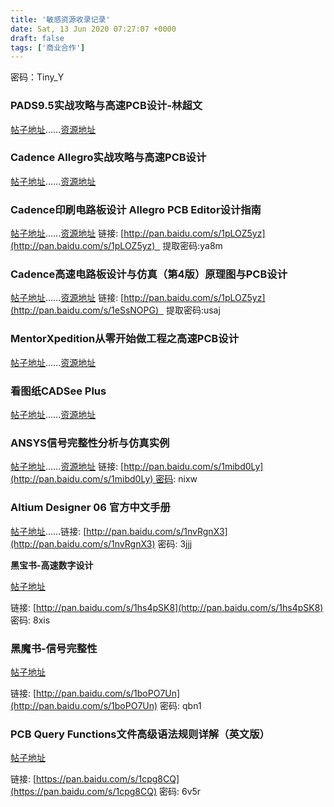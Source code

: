 ```yaml
---
title: '敏感资源收录记录'
date: Sat, 13 Jun 2020 07:27:07 +0000
draft: false
tags: ['商业合作']
---
```


密码：Tiny\_Y

### PADS9.5实战攻略与高速PCB设计-林超文

[帖子地址](https://a1024.synology.me:1024/?p=873)……[资源地址](https://layouto.lanzoui.com/iY0NEdmfczc)

### Cadence Allegro实战攻略与高速PCB设计

[帖子地址](https://a1024.synology.me:1024/?p=878)……[资源地址](https://wwa.lanzoui.com/iERPQdokq9c)

### Cadence印刷电路板设计 Allegro PCB Editor设计指南

[帖子地址](https://a1024.synology.me:1024/?p=2758)……[资源地址](http://pan.baidu.com/s/1pLOZ5yz) 链接: [http://pan.baidu.com/s/1pLOZ5yz](http://pan.baidu.com/s/1pLOZ5yz)   提取密码:ya8m

### Cadence高速电路板设计与仿真（第4版）原理图与PCB设计 

[帖子地址](https://a1024.synology.me:1024/?p=2822)……[资源地址](http://pan.baidu.com/s/1eSsNOPG) 链接: [http://pan.baidu.com/s/1pLOZ5yz](http://pan.baidu.com/s/1eSsNOPG)   提取密码:usaj

### MentorXpedition从零开始做工程之高速PCB设计

[帖子地址](https://a1024.synology.me:1024/?p=994)……[资源地址](https://layouto.lanzoui.com/iy02Zemdclc)

### 看图纸CADSee Plus

[帖子地址](https://a1024.synology.me:1024/?p=889)……[资源地址](https://layouto.lanzoui.com/iX18Sdpsf5g)

### ANSYS信号完整性分析与仿真实例

[帖子地址](https://a1024.synology.me:1024/?p=2828)……[资源地址](http://pan.baidu.com/s/1mibd0Ly) 链接: [http://pan.baidu.com/s/1mibd0Ly](http://pan.baidu.com/s/1mibd0Ly) 密码: nixw

### Altium Designer 06 官方中文手册

[帖子地址](https://a1024.synology.me:1024/?p=3771)……链接: [http://pan.baidu.com/s/1nvRgnX3](http://pan.baidu.com/s/1nvRgnX3) 密码: 3jjj

**黑宝书-高速数字设计**

[帖子地址](https://a1024.synology.me:1024/?p=3780)

链接: [http://pan.baidu.com/s/1hs4pSK8](http://pan.baidu.com/s/1hs4pSK8) 密码: 8xis

### 黑魔书-信号完整性

[帖子地址](https://a1024.synology.me:1024/?p=3780)

链接: [http://pan.baidu.com/s/1boPO7Un](http://pan.baidu.com/s/1boPO7Un) 密码: qbn1

### PCB Query Functions文件高级语法规则详解（英文版）

[帖子地址](https://a1024.synology.me:1024/?p=3785)

链接: [https://pan.baidu.com/s/1cpg8CQ](https://pan.baidu.com/s/1cpg8CQ) 密码: 6v5r